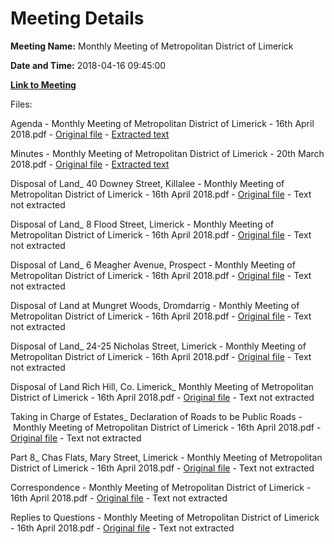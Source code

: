 # Meeting Details

**Meeting Name:** Monthly Meeting of Metropolitan District of Limerick

**Date and Time:** 2018-04-16 09:45:00

**[Link to Meeting](https://www.limerick.ie/council/whats-on/monthly-meeting-metropolitan-district-limerick-39)**

Files: 

Agenda - Monthly Meeting of Metropolitan District of Limerick - 16th April 2018.pdf - [Original file](https://www.limerick.ie/sites/default/files/media/documents/2018-04/00%20Agenda%2016th%20April%2C%202018.pdf) - [Extracted text](./Agenda%20-%C2%A0Monthly%20Meeting%20of%20Metropolitan%20District%20of%20Limerick%20-%2016th%20April%202018.md)

Minutes - Monthly Meeting of Metropolitan District of Limerick - 20th March 2018.pdf - [Original file](https://www.limerick.ie/sites/default/files/media/documents/2018-04/01%20Minutes%2020th%20March%2C%202018.pdf) - [Extracted text](./Minutes%20-%C2%A0Monthly%20Meeting%20of%20Metropolitan%20District%20of%20Limerick%20-%2020th%20March%202018.md)

Disposal of Land_ 40 Downey Street, Killalee - Monthly Meeting of Metropolitan District of Limerick - 16th April 2018.pdf - [Original file](https://www.limerick.ie/sites/default/files/media/documents/2018-04/02%20%28a%29%20Disposal%20of%20Land%20-%2040%20Downey%20Street%2C%20Killalee.pdf) - Text not extracted

Disposal of Land_ 8 Flood Street, Limerick - Monthly Meeting of Metropolitan District of Limerick - 16th April 2018.pdf - [Original file](https://www.limerick.ie/sites/default/files/media/documents/2018-04/02%20%28b%29%20Disposal%20of%20Land%20-%208%20Flood%20Street%2C%20Limerick.pdf) - Text not extracted

Disposal of Land_ 6 Meagher Avenue, Prospect - Monthly Meeting of Metropolitan District of Limerick - 16th April 2018.pdf - [Original file](https://www.limerick.ie/sites/default/files/media/documents/2018-04/02%20%28c%29%20Disposal%20of%20Land%20-%206%20Meagher%20Avenue%2C%20Prospect.pdf) - Text not extracted

Disposal of Land at Mungret Woods, Dromdarrig - Monthly Meeting of Metropolitan District of Limerick - 16th April 2018.pdf - [Original file](https://www.limerick.ie/sites/default/files/media/documents/2018-04/02%20%28d%29%20Disposal%20of%20Land%20at%20Mungret%20Woods%2C%20Dromdarrig.pdf) - Text not extracted

Disposal of Land_ 24-25 Nicholas Street, Limerick - Monthly Meeting of Metropolitan District of Limerick - 16th April 2018.pdf - [Original file](https://www.limerick.ie/sites/default/files/media/documents/2018-04/02%20%28e%29%20Disposal%20of%20Land%20-%2024-25%20Nicholas%20Street%2C%20Limerick.pdf) - Text not extracted

Disposal of Land Rich Hill, Co. Limerick_ Monthly Meeting of Metropolitan District of Limerick - 16th April 2018.pdf - [Original file](https://www.limerick.ie/sites/default/files/media/documents/2018-04/02%20%28f%29%20Disposal%20of%20Land%20Rich%20Hill%2C%20Co.%20Limerick_.pdf) - Text not extracted

Taking in Charge of Estates_ Declaration of Roads to be Public Roads - Monthly Meeting of Metropolitan District of Limerick - 16th April 2018.pdf - [Original file](https://www.limerick.ie/sites/default/files/media/documents/2018-04/03%20%28a%29%20Taking%20in%20Charge%20of%20Estates%20-%20Declaration%20of%20Roads%20to%20be%20Public%20Roads.pdf) - Text not extracted

Part 8_ Chas Flats, Mary Street, Limerick - Monthly Meeting of Metropolitan District of Limerick - 16th April 2018.pdf - [Original file](https://www.limerick.ie/sites/default/files/media/documents/2018-04/03%20%28b%29%20Part%208%20-%20Chas%20Flats%2C%20Mary%20Street%2C%20Limerick.pdf) - Text not extracted

Correspondence - Monthly Meeting of Metropolitan District of Limerick - 16th April 2018.pdf - [Original file](https://www.limerick.ie/sites/default/files/media/documents/2018-04/14%20Correspondence.pdf) - Text not extracted

Replies to Questions - Monthly Meeting of Metropolitan District of Limerick - 16th April 2018.pdf - [Original file](https://www.limerick.ie/sites/default/files/media/documents/2018-04/Replies%20to%20Questions%20April%252c%202018%20Meeting%20-%2016.04.2018.pdf) - Text not extracted

